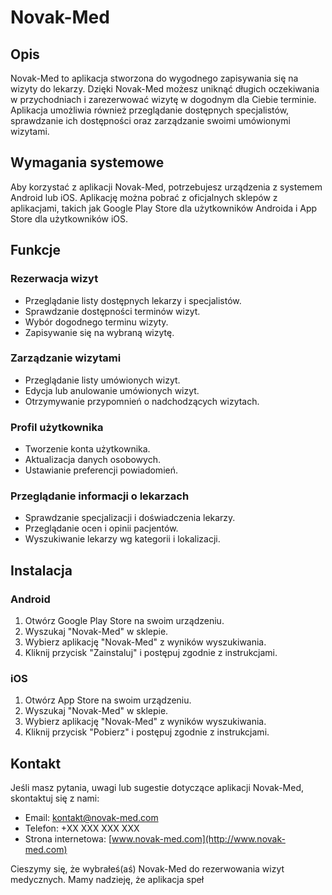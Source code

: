 # Novak-Med

## Opis
Novak-Med to aplikacja stworzona do wygodnego zapisywania się na wizyty do lekarzy. Dzięki Novak-Med możesz uniknąć długich oczekiwania w przychodniach i zarezerwować wizytę w dogodnym dla Ciebie terminie. Aplikacja umożliwia również przeglądanie dostępnych specjalistów, sprawdzanie ich dostępności oraz zarządzanie swoimi umówionymi wizytami.

## Wymagania systemowe
Aby korzystać z aplikacji Novak-Med, potrzebujesz urządzenia z systemem Android lub iOS. Aplikację można pobrać z oficjalnych sklepów z aplikacjami, takich jak Google Play Store dla użytkowników Androida i App Store dla użytkowników iOS.

## Funkcje

### Rezerwacja wizyt
- Przeglądanie listy dostępnych lekarzy i specjalistów.
- Sprawdzanie dostępności terminów wizyt.
- Wybór dogodnego terminu wizyty.
- Zapisywanie się na wybraną wizytę.

### Zarządzanie wizytami
- Przeglądanie listy umówionych wizyt.
- Edycja lub anulowanie umówionych wizyt.
- Otrzymywanie przypomnień o nadchodzących wizytach.

### Profil użytkownika
- Tworzenie konta użytkownika.
- Aktualizacja danych osobowych.
- Ustawianie preferencji powiadomień.

### Przeglądanie informacji o lekarzach
- Sprawdzanie specjalizacji i doświadczenia lekarzy.
- Przeglądanie ocen i opinii pacjentów.
- Wyszukiwanie lekarzy wg kategorii i lokalizacji.

## Instalacja

### Android
1. Otwórz Google Play Store na swoim urządzeniu.
2. Wyszukaj "Novak-Med" w sklepie.
3. Wybierz aplikację "Novak-Med" z wyników wyszukiwania.
4. Kliknij przycisk "Zainstaluj" i postępuj zgodnie z instrukcjami.

### iOS
1. Otwórz App Store na swoim urządzeniu.
2. Wyszukaj "Novak-Med" w sklepie.
3. Wybierz aplikację "Novak-Med" z wyników wyszukiwania.
4. Kliknij przycisk "Pobierz" i postępuj zgodnie z instrukcjami.

## Kontakt

Jeśli masz pytania, uwagi lub sugestie dotyczące aplikacji Novak-Med, skontaktuj się z nami:

- Email: kontakt@novak-med.com
- Telefon: +XX XXX XXX XXX
- Strona internetowa: [www.novak-med.com](http://www.novak-med.com)

Cieszymy się, że wybrałeś(aś) Novak-Med do rezerwowania wizyt medycznych. Mamy nadzieję, że aplikacja speł
